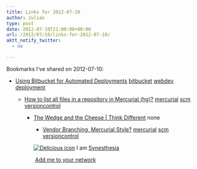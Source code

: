 ```yaml
---
title: Links for 2012-07-10
author: Julian
type: post
date: 2012-07-10T21:00:00+00:00
url: /2012/07/10/links-for-2012-07-10/
aktt_notify_twitter:
  - no

---
```

Bookmarks I&#8217;ve shared on 2012-07-10:

  * [Using Bitbucket for Automated Deployments][1] 
    [bitbucket][2] [webdev][3] [deployment][4] </li> 
    
      * [How to list all files in a repository in Mercurial (hg)?][5] 
        [mercurial][6] [scm][7] [versioncontrol][8] </li> 
        
          * [The Wedge and the Cheese | Think Different][9] 
            none</li> 
            
              * [Vendor Branching, Mercurial Style?][10] 
                [mercurial][6] [scm][7] [versioncontrol][8] </li> </ul> 
                
                <p class="deliciouslink">
                  <a href="http://del.icio.us/synesthesia" title="See all my bookmarks on del.icio.us"><img src="https://www.synesthesia.co.uk/images/deliciousicon.jpg" alt="Delicious icon" /></a>&nbsp;I am <a href="http://del.icio.us/synesthesia" title="See all my bookmarks on del.icio.us">Synesthesia</a>
                </p>
                
                <p class="deliciouslink">
                  <a href="http://del.icio.us/network?add=synesthesia" title="Add me to your del.icio.us network"><img src="https://www.synesthesia.co.uk/images/add.gif" alt="" /></a>&nbsp;<a href="http://del.icio.us/network?add=synesthesia" title="Add me to your del.icio.us network">Add me to your network</a>
                </p>

 [1]: http://brandonsummers.name/blog/2012/02/10/using-bitbucket-for-automated-deployments/
 [2]: http://www.delicious.com/synesthesia/bitbucket
 [3]: http://www.delicious.com/synesthesia/webdev
 [4]: http://www.delicious.com/synesthesia/deployment
 [5]: http://stackoverflow.com/questions/3000095/how-to-list-all-files-in-a-repository-in-mercurial-hg
 [6]: http://www.delicious.com/synesthesia/mercurial
 [7]: http://www.delicious.com/synesthesia/scm
 [8]: http://www.delicious.com/synesthesia/versioncontrol
 [9]: http://flowchainsensei.wordpress.com/2012/07/09/the-wedge-and-the-cheese/
 [10]: http://stackoverflow.com/questions/3997600/vendor-branching-mercurial-style